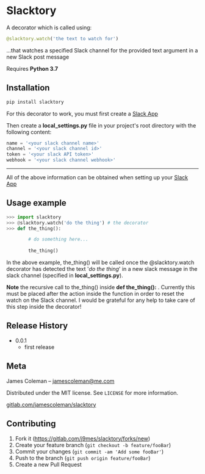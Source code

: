# Slacktory

A decorator which is called using:
```python
@slacktory.watch('the text to watch for')
``` 
...that watches a specified Slack channel for the provided text argument in a new Slack post message

Requires **Python 3.7**
## Installation



```sh
pip install slacktory
```
For this decorator to work, you must first create a [Slack App](https://api.slack.com/apps)
 
Then create a **local_settings.py** file in your project's root directory with the following content:

```python
name = '<your slack channel name>'
channel = '<your slack channel id>'
token = '<your slack API token>'
webhook = '<your slack channel webhook>'

```

---------------------------------------------------

All of the above information can be obtained when setting up your [Slack App](https://api.slack.com/apps)

## Usage example

```python
>>> import slacktory
>>> @slacktory.watch('do the thing') # the decorator 
>>> def the_thing():

        # do something here...
    
        the_thing()  
```
In the above example, the_thing() will be called once the @slacktory.watch decorator has detected the text '_do the thing_' in a new slack message in the slack channel (specified in **local_settings.py**).

**Note** the recursive call to the_thing() inside **def the_thing():** . Currently this must be placed after the action inside the function in order to reset the watch on the Slack channel. 
I would be grateful for any help to take care of this step inside the decorator!


## Release History


* 0.0.1
    * first release

## Meta

James Coleman – jamescoleman@me.com

Distributed under the MIT license. See ``LICENSE`` for more information.

[gitlab.com/jamescoleman/slacktory](https://gitlab.com/j9mes/slacktory)

## Contributing

1. Fork it (<https://gitlab.com/j9mes/slacktory/forks/new>)
2. Create your feature branch (`git checkout -b feature/fooBar`)
3. Commit your changes (`git commit -am 'Add some fooBar'`)
4. Push to the branch (`git push origin feature/fooBar`)
5. Create a new Pull Request

<!-- Markdown link & img dfn's -->
[npm-image]: https://img.shields.io/npm/v/datadog-metrics.svg?style=flat-square
[npm-url]: https://npmjs.org/package/datadog-metrics
[npm-downloads]: https://img.shields.io/npm/dm/datadog-metrics.svg?style=flat-square
[travis-image]: https://img.shields.io/travis/dbader/node-datadog-metrics/master.svg?style=flat-square
[travis-url]: https://travis-ci.org/dbader/node-datadog-metrics
[wiki]: https://github.com/yourname/yourproject/wiki
